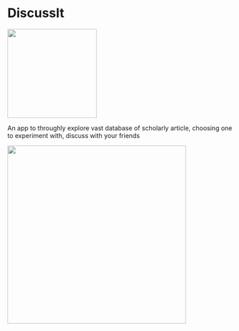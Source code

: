 # DiscussIt

<img src="https://user-images.githubusercontent.com/60321318/78985428-07f66b00-7b3e-11ea-9e96-254cb353d318.png" width="200">

An app to throughly explore vast database of scholarly article, choosing one to experiment with, discuss with your friends

<img src="https://user-images.githubusercontent.com/60321318/78994648-d8535d00-7b55-11ea-8a59-a77df5f40fbe.png" width="400">
